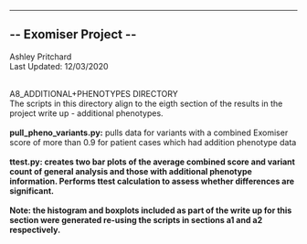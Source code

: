 ----------------------
-- Exomiser Project --
----------------------

Ashley Pritchard <br>
Last Updated: 12/03/2020 <br><br>

A8_ADDITIONAL+PHENOTYPES DIRECTORY<br>
The scripts in this directory align to the eigth section of the results in the project write up - additional phenotypes.<br><br>
<strong>pull_pheno_variants.py:</strong> pulls data for variants with a combined Exomiser score of more than 0.9 for patient cases which had addition phenotype data <br><br>
<strong>ttest.py:<strong> creates two bar plots of the average combined score and variant count of general analysis and those with additional phenotype information. Performs ttest calculation to assess whether differences are significant.<br><br>
<strong>Note:</strong> the histogram and boxplots included as part of the write up for this section were generated re-using the scripts in sections a1 and a2 respectively.
